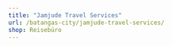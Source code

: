 ```yaml
---
title: "Jamjude Travel Services"
url: /batangas-city/jamjude-travel-services/
shop: Reisebüro
---
```

